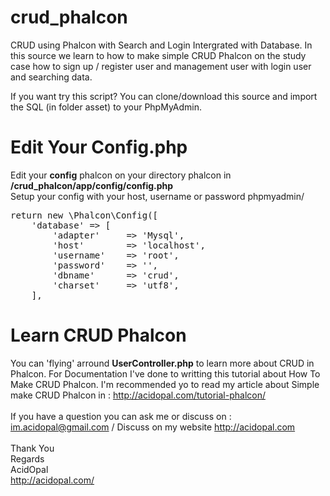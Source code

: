 # crud_phalcon
CRUD using Phalcon with Search and Login Intergrated with Database. In this source we learn to how to make simple CRUD Phalcon on the study case how to sign up / register user and management user with login user and searching data. 

If you want try this script? You can clone/download this source and import the SQL (in folder asset) to your PhpMyAdmin.

# Edit Your Config.php
Edit your <b>config</b> phalcon on your directory phalcon in <b>/crud_phalcon/app/config/config.php</b> <br>
Setup your config with your host, username or password phpmyadmin/

<pre>
return new \Phalcon\Config([
    'database' => [
        'adapter'     => 'Mysql',
        'host'        => 'localhost',
        'username'    => 'root',
        'password'    => '',
        'dbname'      => 'crud',
        'charset'     => 'utf8',
    ],
</pre>

# Learn CRUD Phalcon
You can 'flying' arround <b>UserController.php</b> to learn more about CRUD in Phalcon. For Documentation I've done to writting this tutorial about How To Make CRUD Phalcon. 
I'm recommended yo to read my article about Simple make CRUD Phalcon  in : http://acidopal.com/tutorial-phalcon/ 
<br>
<br>
If you have a question you can ask me or discuss on : <br>
im.acidopal@gmail.com / Discuss on my website http://acidopal.com
</br>
</br>
Thank You <br>
Regards <br>
AcidOpal <br>
http://acidopal.com/
